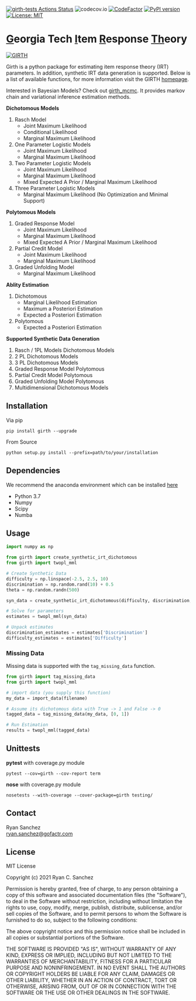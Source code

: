 [![girth-tests Actions Status](https://github.com/eribean/girth/workflows/girth-tests/badge.svg)](https://github.com/eribean/girth/actions)
![codecov.io](https://codecov.io/gh/eribean/girth/coverage.svg?branch=master)
[![CodeFactor](https://www.codefactor.io/repository/github/eribean/girth/badge)](https://www.codefactor.io/repository/github/eribean/girth)
[![PyPI version](https://badge.fury.io/py/girth.svg)](https://badge.fury.io/py/girth)
[![License: MIT](https://img.shields.io/badge/License-MIT-yellow.svg)](https://opensource.org/licenses/MIT)

# <ins>**G**</ins>eorgia Tech <ins>**I**</ins>tem <ins>**R**</ins>esponse <ins>**Th**</ins>eory

[![GIRTH](https://eribean.github.io/girth/featured-background_hubf3811d606e709c4b8d3b39f7338865e_285315_960x540_fill_q75_catmullrom_top.jpg)](https://eribean.github.io/girth/)

Girth is a python package for estimating item response theory (IRT) parameters.  In addition, synthetic IRT data generation is supported. Below is a list of available functions, for more information visit the GIRTH [homepage](https://eribean.github.io/girth/).

Interested in Bayesian Models? Check out [girth_mcmc](https://github.com/eribean/girth_mcmc). It provides markov chain and variational inference estimation methods.

**Dichotomous Models**
1. Rasch Model
   * Joint Maximum Likelihood
   * Conditional Likelihood
   * Marginal Maximum Likelihood
2. One Parameter Logistic Models
   * Joint Maximum Likelihood
   * Marginal Maximum Likelihood
3. Two Parameter Logistic Models
   * Joint Maximum Likelihood
   * Marginal Maximum Likelihood
   * Mixed Expected A Prior / Marginal Maximum Likelihood
3. Three Parameter Logistic Models
   * Marginal Maximum Likelihood (No Optimization and Minimal Support)

**Polytomous Models**
1. Graded Response Model
   * Joint Maximum Likelihood
   * Marginal Maximum Likelihood
   * Mixed Expected A Prior / Marginal Maximum Likelihood
2. Partial Credit Model
   * Joint Maximum Likelihood
   * Marginal Maximum Likelihood
3. Graded Unfolding Model
   * Marginal Maximum Likelihood

**Ablity Estimation**
1. Dichotomous
   * Marginal Likelihood Estimation
   * Maximum a Posteriori Estimation
   * Expected a Posteriori Estimation
2. Polytomous
   * Expected a Posteriori Estimation

**Supported Synthetic Data Generation**
1. Rasch / 1PL Models Dichotomous Models
2. 2 PL Dichotomous Models
3. 3 PL Dichotomous Models
4. Graded Response Model Polytomous
5. Partial Credit Model Polytomous
6. Graded Unfolding Model Polytomous
7. Multidimensional Dichotomous Models


## Installation
Via pip
```
pip install girth --upgrade
```

From Source
```
python setup.py install --prefix=path/to/your/installation
```

## Dependencies
We recommend the anaconda environment which can be installed
[here](https://www.anaconda.com/distribution/)

* Python 3.7  
* Numpy  
* Scipy
* Numba

## Usage
```python
import numpy as np

from girth import create_synthetic_irt_dichotomous
from girth import twopl_mml

# Create Synthetic Data
difficulty = np.linspace(-2.5, 2.5, 10)
discrimination = np.random.rand(10) + 0.5
theta = np.random.randn(500)

syn_data = create_synthetic_irt_dichotomous(difficulty, discrimination, theta)

# Solve for parameters
estimates = twopl_mml(syn_data)

# Unpack estimates
discrimination_estimates = estimates['Discrimination']
difficulty_estimates = estimates['Difficulty']
```

### Missing Data
Missing data is supported with the `tag_missing_data` function.
```python
from girth import tag_missing_data
from girth import twopl_mml

# import data (you supply this function)
my_data = import_data(filename)

# Assume its dichotomous data with True -> 1 and False -> 0
tagged_data = tag_missing_data(my_data, [0, 1])

# Run Estimation
results = twopl_mml(tagged_data)
```

## Unittests

**pytest** with coverage.py module
```
pytest --cov=girth --cov-report term
```

**nose** with coverage.py module
```
nosetests --with-coverage --cover-package=girth testing/
```

## Contact

Ryan Sanchez  
ryan.sanchez@gofactr.com

## License

MIT License

Copyright (c) 2021 Ryan C. Sanchez

Permission is hereby granted, free of charge, to any person obtaining a copy
of this software and associated documentation files (the "Software"), to deal
in the Software without restriction, including without limitation the rights
to use, copy, modify, merge, publish, distribute, sublicense, and/or sell
copies of the Software, and to permit persons to whom the Software is
furnished to do so, subject to the following conditions:

The above copyright notice and this permission notice shall be included in all
copies or substantial portions of the Software.

THE SOFTWARE IS PROVIDED "AS IS", WITHOUT WARRANTY OF ANY KIND, EXPRESS OR
IMPLIED, INCLUDING BUT NOT LIMITED TO THE WARRANTIES OF MERCHANTABILITY,
FITNESS FOR A PARTICULAR PURPOSE AND NONINFRINGEMENT. IN NO EVENT SHALL THE
AUTHORS OR COPYRIGHT HOLDERS BE LIABLE FOR ANY CLAIM, DAMAGES OR OTHER
LIABILITY, WHETHER IN AN ACTION OF CONTRACT, TORT OR OTHERWISE, ARISING FROM,
OUT OF OR IN CONNECTION WITH THE SOFTWARE OR THE USE OR OTHER DEALINGS IN THE
SOFTWARE.
